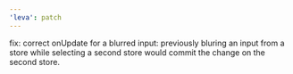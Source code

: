 ```yaml
---
'leva': patch
---
```


fix: correct onUpdate for a blurred input: previously bluring an input from a
store while selecting a second store would commit the change on the second
store.
